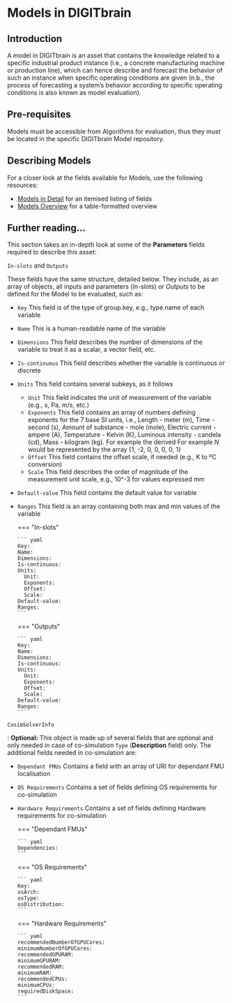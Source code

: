 # Models in DIGITbrain

## Introduction

A model in DIGITbrain is an asset that contains the knowledge related to a specific industrial product instance (i.e., a concrete manufacturing machine or production line), which can hence describe and forecast the behavior of such an instance when specific operating conditions are given (n.b., the process of forecasting a system’s behavior according to specific operating conditions is also known as model evaluation).

## Pre-requisites

Models must be accessible from Algorithms for evaluation, thus they must be located in the specific DIGITbrain Model repository.

## Describing Models

For a closer look at the fields available for Models, use the following resources:

- [Models in Detail](/attributes/model) for an itemised listing of fields
- [Models Overview](/tables/model) for a table-formatted overview

## Further reading...

This section takes an in-depth look at some of the **Parameters** fields required to describe this asset:

`In-slots` and `Outputs`

These fields have the same structure, detailed below. They include, as an array of objects, all inputs and parameters (_In-slots_) or _Outputs_ to be defined for the Model to be evaluated, such as:

* `Key` This field is of the type of group.key, e.g., type.name of each variable
* `Name` This is a human-readable name of the variable
* `Dimensions` This field describes the number of dimensions of the variable to treat it as a scalar, a vector field, etc.
* `Is-continuous` This field describes whether the variable is continuous or discrete
* `Units` This field contains several subkeys, as it follows
  * `Unit` This field indicates the unit of measurement of the variable (e.g., s, Pa, m/s, etc.)
  * `Exponents` This field contains an array of numbers defining exponents for the 7 base SI units, i.e., Length - meter (m), Time - second (s), Amount of substance - mole (mole), Electric current - ampere (A), Temperature - Kelvin (K), Luminous intensity - candela (cd), Mass - kilogram (kg). For example the derived 
 For example _N_ would be represented by the array {1, -2, 0, 0, 0, 0, 1}
  * `Offset` This field contains the offset scale, if needed (e.g., K to ºC conversion)
  * `Scale` This field describes the order of magnitude of the measurement unit scale, e.g., 10^-3 for values expressed mm         
* `Default-value` This field contains the default value for variable
* `Ranges` This field is an array containing both max and min values of the variable

    === "In-slots"
    
      ``` yaml
      Key:
      Name:
      Dimensions:
      Is-continuous:
      Units:
        Unit:
        Exponents:
        Offset:
        Scale:
      Default-value:
      Ranges:
      ```
    
    === "Outputs"
    
      ``` yaml
      Key:
      Name:
      Dimensions:
      Is-continuous:
      Units:
        Unit:
        Exponents:
        Offset:
        Scale:
      Default-value:
      Ranges:
      ```
    
`CosimSolverInfo`

:   **Optional:** This object is made up of several fields that are optional and only needed in case of co-simulation `Type` (**Description** field) only. The additional fields needed in co-simulation are:
* `Dependant FMUs` Contains a field with an array of URI for dependant FMU localisation
* `OS Requirements` Contains a set of fields defining OS requirements for co-simulation
* `Hardware Requirements` Contains a set of fields defining Hardware requirements for co-simulation

    === "Dependant FMUs"
    
      ``` yaml
      Dependencies:
      ```
    
    === "OS Requirements"
    
      ``` yaml
      Key:
      osArch:
      osType: 
      osDistribution:
      ```
      
    === "Hardware Requirements"
    
      ``` yaml
      recommendedNumberOfGPUCores:
      minimumNumberOfGPUCores:
      recommendedGPURAM:
      minimumGPURAM:
      recommendedRAM:
      minimumRAM:
      recommendedCPUs:
      minimumCPUs:
      requiredDiskSpace:
      ```
